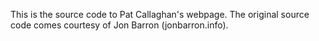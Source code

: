 This is the source code to Pat Callaghan's webpage.
The original source code comes courtesy of Jon Barron (jonbarron.info).
